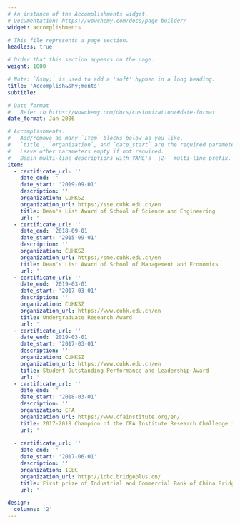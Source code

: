 ```yaml
---
# An instance of the Accomplishments widget.
# Documentation: https://wowchemy.com/docs/page-builder/
widget: accomplishments

# This file represents a page section.
headless: true

# Order that this section appears on the page.
weight: 1000

# Note: `&shy;` is used to add a 'soft' hyphen in a long heading.
title: 'Accomplish&shy;ments'
subtitle:

# Date format
#   Refer to https://wowchemy.com/docs/customization/#date-format
date_format: Jan 2006

# Accomplishments.
#   Add/remove as many `item` blocks below as you like.
#   `title`, `organization`, and `date_start` are the required parameters.
#   Leave other parameters empty if not required.
#   Begin multi-line descriptions with YAML's `|2-` multi-line prefix.
item:
  - certificate_url: ''
    date_end: ''
    date_start: '2019-09-01'
    description: ''
    organization: CUHKSZ
    organization_url: https://sse.cuhk.edu.cn/en
    title: Dean's List Award of School of Science and Engineering
    url: ''
  - certificate_url: ''
    date_end: '2018-09-01'
    date_start: '2015-09-01'
    description: ''
    organization: CUHKSZ
    organization_url: https://sme.cuhk.edu.cn/en
    title: Dean's List Award of School of Management and Economics
    url: ''
  - certificate_url: ''
    date_end: '2019-03-01'
    date_start: '2017-03-01'
    description: ''
    organization: CUHKSZ
    organization_url: https://www.cuhk.edu.cn/en
    title: Undergraduate Research Award
    url: ''
  - certificate_url: ''
    date_end: '2019-03-01'
    date_start: '2017-03-01'
    description: ''
    organization: CUHKSZ
    organization_url: https://www.cuhk.edu.cn/en
    title: Student Outstanding Performance and Leadership Award
    url: ''
  - certificate_url: ''
    date_end: ''
    date_start: '2018-03-01'
    description: ''
    organization: CFA
    organization_url: https://www.cfainstitute.org/en/
    title: 2017-2018 Champion of the CFA Institute Research Challenge in China Local
    url: ''
  
  - certificate_url: ''
    date_end: ''
    date_start: '2017-06-01'
    description: ''
    organization: ICBC
    organization_url: http://icbc.bridgeplus.cn/
    title: First prize of Industrial and Commercial Bank of China Bridge+ Competition
    url: ''

design:
  columns: '2'
---
```


